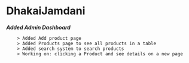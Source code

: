 # DhakaiJamdani

***Added Admin Dashboard***
```
    > Added Add product page
    > Added Products page to see all products in a table
    > Added search system to search products
    > Working on: clicking a Product and see details on a new page
```
